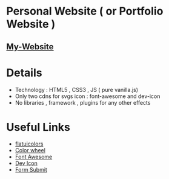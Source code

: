 # Personal Website ( or Portfolio Website )

<h2><a href="https://kaivalya4.github.io/">My-Website</a></h2>


<a><h1>Details</h1></a>
<ul>
  <li>Technology : HTML5 , CSS3 , JS ( pure vanilla.js)</li>
  <li>Only two cdns for svgs icon : font-awesome and dev-icon</li>
  <li>No libraries , framework , plugins for any other effects</li>
</ul>

<a><h1>Useful Links</h1></a>
<ul>
  <li><a href="https://flatuicolors.com/palette/us">flatuicolors</a></li>
  <li><a href="https://www.canva.com/colors/color-wheel/">Color wheel</a></li>
  <li><a href="https://fontawesome.com/v5/search">Font Awesome</a></li>
  <li><a href="https://devicon.dev/">Dev Icon</a></li>
  <li><a href="https://formsubmit.co/">Form Submit</a></li>
</ul>
